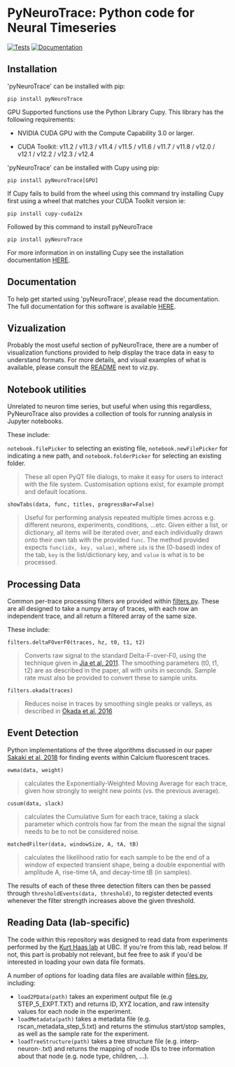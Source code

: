 # PyNeuroTrace: Python code for Neural Timeseries
[![Tests](https://github.com/padster/pyNeuroTrace/actions/workflows/python-test.yml/badge.svg)](https://github.com/padster/pyNeuroTrace/actions/workflows/python-test.yml) [![Documentation](https://github.com/padster/pyNeuroTrace/actions/workflows/sphinx.yml/badge.svg)](http://padster.github.io/pyNeuroTrace/)

## Installation
'pyNeuroTrace' can be installed with pip:

```
pip install pyNeuroTrace
```

GPU Supported functions use the Python Library Cupy. This library has the following requirements:
* NVIDIA CUDA GPU with the Compute Capability 3.0 or larger.

* CUDA Toolkit: v11.2 / v11.3 / v11.4 / v11.5 / v11.6 / v11.7 / v11.8 / v12.0 / v12.1 / v12.2 / v12.3 / v12.4


'pyNeuroTrace' can be installed with Cupy using pip:

```
pip install pyNeuroTrace[GPU]
```
If Cupy fails to build from the wheel using this command try installing Cupy first using a wheel that matches your CUDA Toolkit version ie:
```
pip install cupy-cuda12x
```

Followed by this command to install pyNeuroTrace
```
pip install pyNeuroTrace
```

For more information in on installing Cupy see the installation documentation [HERE](https://docs.cupy.dev/en/stable/install.html).

## Documentation

To help get started using 'pyNeuroTrace', please read the documentation. The full documentation for this software is available [HERE](https://padster.github.io/pyNeuroTrace/).

## Vizualization

Probably the most useful section of pyNeuroTrace, there are a number of visualization functions provided to help display the trace data in easy to understand formats. For more details, and visual examples of what is available, please consult the [README](https://github.com/padster/pyNeuroTrace/tree/master/pyneurotrace) next to viz.py.

## Notebook utilities

Unrelated to neuron time series, but useful when using this regardless, PyNeuroTrace also provides a collection of tools for running analysis in Jupyter notebooks.

These include:

`notebook.filePicker` to selecting an existing file, `notebook.newFilePicker` for indicating a new path, and `notebook.folderPicker` for selecting an existing folder.
> These all open PyQT file dialogs, to make it easy for users to interact with the file system. Customisation options exist, for example prompt and default locations.

`showTabs(data, func, titles, progressBar=False)`
> Useful for performing analysis repeated multiple times across e.g. different neurons, experiments, conditions, ...etc. Given either a list, or dictionary, all items will be iterated over, and each individually drawn onto their own tab with the provided `func`.
The method provided expects `func(idx, key, value)`, where `idx` is the (0-based) index of the tab, `key` is the list/dictionary key, and `value` is what is to be processed.

## Processing Data

Common per-trace processing filters are provided within [filters.py](https://github.com/padster/pyNeuroTrace/tree/master/pyneurotrace/filters.py). These are all designed to take a numpy array of traces, with each row an independent trace, and all return a filtered array of the same size.

These include:

`filters.deltaFOverF0(traces, hz, t0, t1, t2)`
> Converts raw signal to the standard Delta-F-over-F0, using the technique given in [Jia et al, 2011](http://doi.org/10.1038/nprot.2010.169). The smoothing parameters (t0, t1, t2) are as described in the paper, all with units in seconds. Sample rate must also be provided to convert these to sample units.

`filters.okada(traces)`
> Reduces noise in traces by smoothing single peaks or valleys, as described in [Okada et al, 2016](https://doi.org/10.1371/journal.pone.0157595)



## Event Detection

Python implementations of the three algorithms discussed in our paper [Sakaki et al, 2018](https://doi.org/10.1109/EMBC.2018.8512983) for finding events within Calcium fluorescent traces.

`ewma(data, weight)`
> calculates the Exponentially-Weighted Moving Average for each trace, given how strongly to weight new points (vs. the previous average).

`cusum(data, slack)`
> calculates the Cumulative Sum for each trace, taking a slack parameter which controls how far from the mean the signal the signal needs to be to not be considered noise.

`matchedFilter(data, windowSize, A, tA, tB)`
> calculates the likelihood ratio for each sample to be the end of a window of expected transient shape, being a double exponential with amplitude A, rise-time tA, and decay-time tB (in samples).

The results of each of these three detection filters can then be passed through `thresholdEvents(data, threshold)`, to register detected events whenever the filter strength increases above the given threshold.

## Reading Data (lab-specific)

The code within this repository was designed to read data from experiments performed by the [Kurt Haas lab](https://cps.med.ubc.ca/faculty/haas/) at UBC. If you're from this lab, read below. If not, this part is probably not relevant, but fee free to ask if you'd be interested in loading your own data file formats.

A number of options for loading data files are available within [files.py](https://github.com/padster/pyNeuroTrace/tree/master/pyneurotrace/files.py), including:
* `load2PData(path)` takes an experiment output file (e.g STEP_5_EXPT.TXT) and returns ID, XYZ location, and raw intensity values for each node in the experiment.
* `loadMetadata(path)` takes a metadata file (e.g. rscan_metadata_step_5.txt) and returns the stimulus start/stop samples, as well as the sample rate for the experiment.
* `loadTreeStructure(path)` takes a tree structure file (e.g. interp-neuron-.txt) and returns the mapping of node IDs to tree information about that node (e.g. node type, children, ...).
